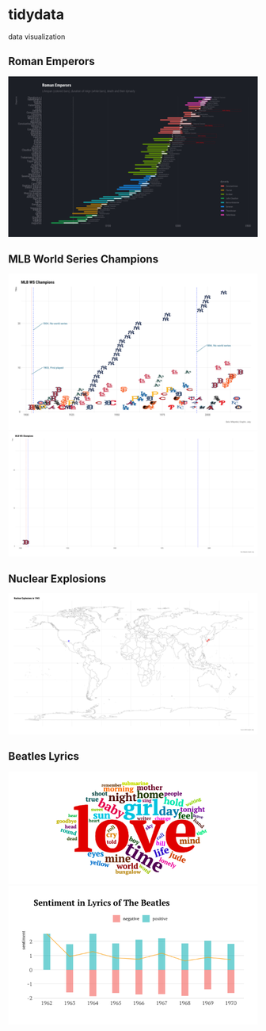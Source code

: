 # tidydata
data visualization

## Roman Emperors
![](plot/roman_emperors.png)

## MLB World Series Champions
![](plot/mlb_champions.png)
![](plot/mlb_champions.gif)

## Nuclear Explosions
![](plot/nuclear_explosions.gif)

## Beatles Lyrics
![](plot/beatles_lyrics_cloud.png)
![](plot/beatles_lyrics_sentiment.png)